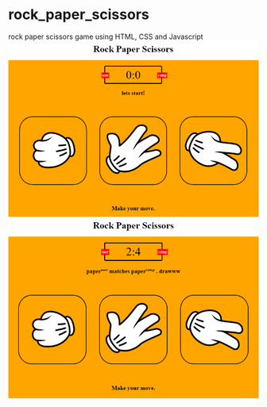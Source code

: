 # rock_paper_scissors
rock paper scissors game using HTML, CSS and Javascript
![alt text](https://github.com/saumyakumar/rock_paper_scissors/blob/master/design/Capture1.PNG)
![alt text](https://github.com/saumyakumar/rock_paper_scissors/blob/master/design/Capture2.PNG)
